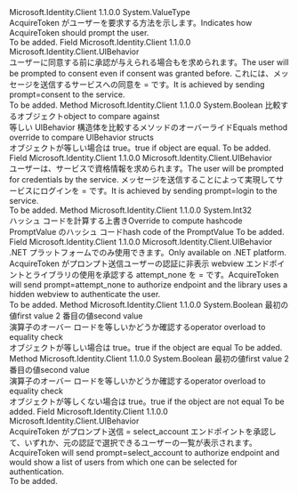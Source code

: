 <Type Name="UIBehavior" FullName="Microsoft.Identity.Client.UIBehavior">
  <TypeSignature Language="C#" Value="public struct UIBehavior" />
  <TypeSignature Language="ILAsm" Value=".class public sequential ansi sealed beforefieldinit UIBehavior extends System.ValueType" />
  <TypeSignature Language="DocId" Value="T:Microsoft.Identity.Client.UIBehavior" />
  <TypeSignature Language="VB.NET" Value="Public Structure UIBehavior" />
  <TypeSignature Language="F#" Value="type UIBehavior = struct" />
  <AssemblyInfo>
    <AssemblyName>Microsoft.Identity.Client</AssemblyName>
    <AssemblyVersion>1.1.0.0</AssemblyVersion>
  </AssemblyInfo>
  <Base>
    <BaseTypeName>System.ValueType</BaseTypeName>
  </Base>
  <Interfaces />
  <Docs>
    <summary>
            <span data-ttu-id="06809-101">AcquireToken がユーザーを要求する方法を示します。</span><span class="sxs-lookup"><span data-stu-id="06809-101">Indicates how AcquireToken should prompt the user.</span></span>
            </summary>
    <remarks>To be added.</remarks>
  </Docs>
  <Members>
    <Member MemberName="Consent">
      <MemberSignature Language="C#" Value="public static readonly Microsoft.Identity.Client.UIBehavior Consent;" />
      <MemberSignature Language="ILAsm" Value=".field public static initonly valuetype Microsoft.Identity.Client.UIBehavior Consent" />
      <MemberSignature Language="DocId" Value="F:Microsoft.Identity.Client.UIBehavior.Consent" />
      <MemberSignature Language="VB.NET" Value="Public Shared ReadOnly Consent As UIBehavior " />
      <MemberSignature Language="F#" Value=" staticval mutable Consent : Microsoft.Identity.Client.UIBehavior" Usage="Microsoft.Identity.Client.UIBehavior.Consent" />
      <MemberType>Field</MemberType>
      <AssemblyInfo>
        <AssemblyName>Microsoft.Identity.Client</AssemblyName>
        <AssemblyVersion>1.1.0.0</AssemblyVersion>
      </AssemblyInfo>
      <ReturnValue>
        <ReturnType>Microsoft.Identity.Client.UIBehavior</ReturnType>
      </ReturnValue>
      <Docs>
        <summary>
            <span data-ttu-id="06809-102">ユーザーに同意する前に承認が与えられる場合もを求められます。</span><span class="sxs-lookup"><span data-stu-id="06809-102">The user will be prompted to consent even if consent was granted before.</span></span> <span data-ttu-id="06809-103">これには、メッセージを送信するサービスへの同意を = です。</span><span class="sxs-lookup"><span data-stu-id="06809-103">It is achieved by sending prompt=consent to the service.</span></span>
            </summary>
        <remarks>To be added.</remarks>
      </Docs>
    </Member>
    <Member MemberName="Equals">
      <MemberSignature Language="C#" Value="public override bool Equals (object obj);" />
      <MemberSignature Language="ILAsm" Value=".method public hidebysig virtual instance bool Equals(object obj) cil managed" />
      <MemberSignature Language="DocId" Value="M:Microsoft.Identity.Client.UIBehavior.Equals(System.Object)" />
      <MemberSignature Language="VB.NET" Value="Public Overrides Function Equals (obj As Object) As Boolean" />
      <MemberSignature Language="F#" Value="override this.Equals : obj -&gt; bool" Usage="uIBehavior.Equals obj" />
      <MemberType>Method</MemberType>
      <AssemblyInfo>
        <AssemblyName>Microsoft.Identity.Client</AssemblyName>
        <AssemblyVersion>1.1.0.0</AssemblyVersion>
      </AssemblyInfo>
      <ReturnValue>
        <ReturnType>System.Boolean</ReturnType>
      </ReturnValue>
      <Parameters>
        <Parameter Name="obj" Type="System.Object" />
      </Parameters>
      <Docs>
        <param name="obj"><span data-ttu-id="06809-104">比較するオブジェクト</span><span class="sxs-lookup"><span data-stu-id="06809-104">object to compare against</span></span></param>
        <summary>
            <span data-ttu-id="06809-105">等しい UIBehavior 構造体を比較するメソッドのオーバーライド</span><span class="sxs-lookup"><span data-stu-id="06809-105">Equals method override to compare UIBehavior structs</span></span>
            </summary>
        <returns><span data-ttu-id="06809-106">オブジェクトが等しい場合は true。</span><span class="sxs-lookup"><span data-stu-id="06809-106">true if object are equal.</span></span></returns>
        <remarks>To be added.</remarks>
      </Docs>
    </Member>
    <Member MemberName="ForceLogin">
      <MemberSignature Language="C#" Value="public static readonly Microsoft.Identity.Client.UIBehavior ForceLogin;" />
      <MemberSignature Language="ILAsm" Value=".field public static initonly valuetype Microsoft.Identity.Client.UIBehavior ForceLogin" />
      <MemberSignature Language="DocId" Value="F:Microsoft.Identity.Client.UIBehavior.ForceLogin" />
      <MemberSignature Language="VB.NET" Value="Public Shared ReadOnly ForceLogin As UIBehavior " />
      <MemberSignature Language="F#" Value=" staticval mutable ForceLogin : Microsoft.Identity.Client.UIBehavior" Usage="Microsoft.Identity.Client.UIBehavior.ForceLogin" />
      <MemberType>Field</MemberType>
      <AssemblyInfo>
        <AssemblyName>Microsoft.Identity.Client</AssemblyName>
        <AssemblyVersion>1.1.0.0</AssemblyVersion>
      </AssemblyInfo>
      <ReturnValue>
        <ReturnType>Microsoft.Identity.Client.UIBehavior</ReturnType>
      </ReturnValue>
      <Docs>
        <summary>
            <span data-ttu-id="06809-107">ユーザーは、サービスで資格情報を求められます。</span><span class="sxs-lookup"><span data-stu-id="06809-107">The user will be prompted for credentials by the service.</span></span> <span data-ttu-id="06809-108">メッセージを送信することによって実現してサービスにログインを = です。</span><span class="sxs-lookup"><span data-stu-id="06809-108">It is achieved by sending prompt=login to the service.</span></span>
            </summary>
        <remarks>To be added.</remarks>
      </Docs>
    </Member>
    <Member MemberName="GetHashCode">
      <MemberSignature Language="C#" Value="public override int GetHashCode ();" />
      <MemberSignature Language="ILAsm" Value=".method public hidebysig virtual instance int32 GetHashCode() cil managed" />
      <MemberSignature Language="DocId" Value="M:Microsoft.Identity.Client.UIBehavior.GetHashCode" />
      <MemberSignature Language="VB.NET" Value="Public Overrides Function GetHashCode () As Integer" />
      <MemberSignature Language="F#" Value="override this.GetHashCode : unit -&gt; int" Usage="uIBehavior.GetHashCode " />
      <MemberType>Method</MemberType>
      <AssemblyInfo>
        <AssemblyName>Microsoft.Identity.Client</AssemblyName>
        <AssemblyVersion>1.1.0.0</AssemblyVersion>
      </AssemblyInfo>
      <ReturnValue>
        <ReturnType>System.Int32</ReturnType>
      </ReturnValue>
      <Parameters />
      <Docs>
        <summary>
            <span data-ttu-id="06809-109">ハッシュ コードを計算する上書き</span><span class="sxs-lookup"><span data-stu-id="06809-109">Override to compute hashcode</span></span>
            </summary>
        <returns><span data-ttu-id="06809-110">PromptValue のハッシュ コード</span><span class="sxs-lookup"><span data-stu-id="06809-110">hash code of the PromptValue</span></span></returns>
        <remarks>To be added.</remarks>
      </Docs>
    </Member>
    <Member MemberName="Never">
      <MemberSignature Language="C#" Value="public static readonly Microsoft.Identity.Client.UIBehavior Never;" />
      <MemberSignature Language="ILAsm" Value=".field public static initonly valuetype Microsoft.Identity.Client.UIBehavior Never" />
      <MemberSignature Language="DocId" Value="F:Microsoft.Identity.Client.UIBehavior.Never" />
      <MemberSignature Language="VB.NET" Value="Public Shared ReadOnly Never As UIBehavior " />
      <MemberSignature Language="F#" Value=" staticval mutable Never : Microsoft.Identity.Client.UIBehavior" Usage="Microsoft.Identity.Client.UIBehavior.Never" />
      <MemberType>Field</MemberType>
      <AssemblyInfo>
        <AssemblyName>Microsoft.Identity.Client</AssemblyName>
        <AssemblyVersion>1.1.0.0</AssemblyVersion>
      </AssemblyInfo>
      <ReturnValue>
        <ReturnType>Microsoft.Identity.Client.UIBehavior</ReturnType>
      </ReturnValue>
      <Docs>
        <summary>
            <span data-ttu-id="06809-111">.NET プラットフォームでのみ使用できます。</span><span class="sxs-lookup"><span data-stu-id="06809-111">Only available on .NET platform.</span></span> <span data-ttu-id="06809-112">AcquireToken がプロンプト送信ユーザーの認証に非表示 webview エンドポイントとライブラリの使用を承認する attempt_none を = です。</span><span class="sxs-lookup"><span data-stu-id="06809-112">AcquireToken will send prompt=attempt_none to authorize endpoint and the library uses a hidden webview to authenticate the user.</span></span>
            </summary>
        <remarks>To be added.</remarks>
      </Docs>
    </Member>
    <Member MemberName="op_Equality">
      <MemberSignature Language="C#" Value="public static bool operator == (Microsoft.Identity.Client.UIBehavior x, Microsoft.Identity.Client.UIBehavior y);" />
      <MemberSignature Language="ILAsm" Value=".method public static hidebysig specialname bool op_Equality(valuetype Microsoft.Identity.Client.UIBehavior x, valuetype Microsoft.Identity.Client.UIBehavior y) cil managed" />
      <MemberSignature Language="DocId" Value="M:Microsoft.Identity.Client.UIBehavior.op_Equality(Microsoft.Identity.Client.UIBehavior,Microsoft.Identity.Client.UIBehavior)" />
      <MemberSignature Language="VB.NET" Value="Public Shared Operator == (x As UIBehavior, y As UIBehavior) As Boolean" />
      <MemberSignature Language="F#" Value="static member ( = ) : Microsoft.Identity.Client.UIBehavior * Microsoft.Identity.Client.UIBehavior -&gt; bool" Usage="x = y" />
      <MemberType>Method</MemberType>
      <AssemblyInfo>
        <AssemblyName>Microsoft.Identity.Client</AssemblyName>
        <AssemblyVersion>1.1.0.0</AssemblyVersion>
      </AssemblyInfo>
      <ReturnValue>
        <ReturnType>System.Boolean</ReturnType>
      </ReturnValue>
      <Parameters>
        <Parameter Name="x" Type="Microsoft.Identity.Client.UIBehavior" />
        <Parameter Name="y" Type="Microsoft.Identity.Client.UIBehavior" />
      </Parameters>
      <Docs>
        <param name="x"><span data-ttu-id="06809-113">最初の値</span><span class="sxs-lookup"><span data-stu-id="06809-113">first value</span></span></param>
        <param name="y"><span data-ttu-id="06809-114">2 番目の値</span><span class="sxs-lookup"><span data-stu-id="06809-114">second value</span></span></param>
        <summary>
            <span data-ttu-id="06809-115">演算子のオーバー ロードを等しいかどうか確認する</span><span class="sxs-lookup"><span data-stu-id="06809-115">operator overload to equality check</span></span>
            </summary>
        <returns><span data-ttu-id="06809-116">オブジェクトが等しい場合は true。</span><span class="sxs-lookup"><span data-stu-id="06809-116">true if the object are equal</span></span></returns>
        <remarks>To be added.</remarks>
      </Docs>
    </Member>
    <Member MemberName="op_Inequality">
      <MemberSignature Language="C#" Value="public static bool operator != (Microsoft.Identity.Client.UIBehavior x, Microsoft.Identity.Client.UIBehavior y);" />
      <MemberSignature Language="ILAsm" Value=".method public static hidebysig specialname bool op_Inequality(valuetype Microsoft.Identity.Client.UIBehavior x, valuetype Microsoft.Identity.Client.UIBehavior y) cil managed" />
      <MemberSignature Language="DocId" Value="M:Microsoft.Identity.Client.UIBehavior.op_Inequality(Microsoft.Identity.Client.UIBehavior,Microsoft.Identity.Client.UIBehavior)" />
      <MemberSignature Language="VB.NET" Value="Public Shared Operator != (x As UIBehavior, y As UIBehavior) As Boolean" />
      <MemberSignature Language="F#" Value="static member op_Inequality : Microsoft.Identity.Client.UIBehavior * Microsoft.Identity.Client.UIBehavior -&gt; bool" Usage="Microsoft.Identity.Client.UIBehavior.op_Inequality (x, y)" />
      <MemberType>Method</MemberType>
      <AssemblyInfo>
        <AssemblyName>Microsoft.Identity.Client</AssemblyName>
        <AssemblyVersion>1.1.0.0</AssemblyVersion>
      </AssemblyInfo>
      <ReturnValue>
        <ReturnType>System.Boolean</ReturnType>
      </ReturnValue>
      <Parameters>
        <Parameter Name="x" Type="Microsoft.Identity.Client.UIBehavior" />
        <Parameter Name="y" Type="Microsoft.Identity.Client.UIBehavior" />
      </Parameters>
      <Docs>
        <param name="x"><span data-ttu-id="06809-117">最初の値</span><span class="sxs-lookup"><span data-stu-id="06809-117">first value</span></span></param>
        <param name="y"><span data-ttu-id="06809-118">2 番目の値</span><span class="sxs-lookup"><span data-stu-id="06809-118">second value</span></span></param>
        <summary>
            <span data-ttu-id="06809-119">演算子のオーバー ロードを等しいかどうか確認する</span><span class="sxs-lookup"><span data-stu-id="06809-119">operator overload to equality check</span></span>
            </summary>
        <returns><span data-ttu-id="06809-120">オブジェクトが等しくない場合は true。</span><span class="sxs-lookup"><span data-stu-id="06809-120">true if the object are not equal</span></span></returns>
        <remarks>To be added.</remarks>
      </Docs>
    </Member>
    <Member MemberName="SelectAccount">
      <MemberSignature Language="C#" Value="public static readonly Microsoft.Identity.Client.UIBehavior SelectAccount;" />
      <MemberSignature Language="ILAsm" Value=".field public static initonly valuetype Microsoft.Identity.Client.UIBehavior SelectAccount" />
      <MemberSignature Language="DocId" Value="F:Microsoft.Identity.Client.UIBehavior.SelectAccount" />
      <MemberSignature Language="VB.NET" Value="Public Shared ReadOnly SelectAccount As UIBehavior " />
      <MemberSignature Language="F#" Value=" staticval mutable SelectAccount : Microsoft.Identity.Client.UIBehavior" Usage="Microsoft.Identity.Client.UIBehavior.SelectAccount" />
      <MemberType>Field</MemberType>
      <AssemblyInfo>
        <AssemblyName>Microsoft.Identity.Client</AssemblyName>
        <AssemblyVersion>1.1.0.0</AssemblyVersion>
      </AssemblyInfo>
      <ReturnValue>
        <ReturnType>Microsoft.Identity.Client.UIBehavior</ReturnType>
      </ReturnValue>
      <Docs>
        <summary>
            <span data-ttu-id="06809-121">AcquireToken がプロンプト送信 = select_account エンドポイントを承認して、いずれか、元の認証で選択できるユーザーの一覧が表示されます。</span><span class="sxs-lookup"><span data-stu-id="06809-121">AcquireToken will send prompt=select_account to authorize endpoint and would show a list of users from which one can be selected for authentication.</span></span>
            </summary>
        <remarks>To be added.</remarks>
      </Docs>
    </Member>
  </Members>
</Type>